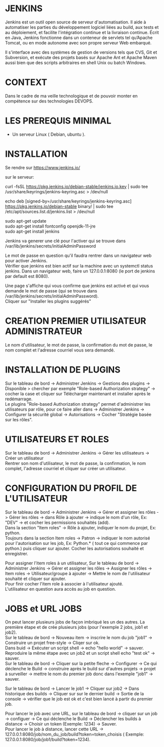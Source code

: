 

# JENKINS

Jenkins est un outil open source de serveur d'automatisation. Il aide à automatiser les parties du développement logiciel liées au build, aux tests et au déploiement, et facilite l'intégration continue et la livraison continue. Écrit en Java, Jenkins fonctionne dans un conteneur de servlets tel qu’Apache Tomcat, ou en mode autonome avec son propre serveur Web embarqué.

Il s'interface avec des systèmes de gestion de versions tels que CVS, Git et Subversion, et exécute des projets basés sur Apache Ant et Apache Maven aussi bien que des scripts arbitraires en shell Unix ou batch Windows.

# CONTEXT

Dans le cadre de ma veille technologique et de pouvoir monter en compétence sur des technologies DEVOPS.

# LES PREREQUIS MINIMAL

  * Un serveur Linux ( Debian, ubuntu ).
  
  

# INSTALLATION 

Se rendre sur https://www.jenkins.io/ 

sur le serveur: 

 curl -fsSL https://pkg.jenkins.io/debian-stable/jenkins.io.key | sudo tee \
    /usr/share/keyrings/jenkins-keyring.asc > /dev/null
    
echo deb [signed-by=/usr/share/keyrings/jenkins-keyring.asc] \
    https://pkg.jenkins.io/debian-stable binary/ | sudo tee \
    /etc/apt/sources.list.d/jenkins.list > /dev/null
    
    
  sudo apt-get update  
  sudo apt-get install fontconfig openjdk-11-jre  
  sudo apt-get install jenkins  
  
  Jenkins va generer une clé pour l'activer qui se trouve dans  
  /var/lib/jenkins/secrets/initialAdminPassword
  
  Le mot de passe en question qu'il faudra rentrer dans un navigateur web pour activer Jenkins.  
  Vérifier que jenkins est bien actif sur la machine avec un systemctl status jenkins.
  Dans un navigateur web, faire un 127.0.0.1:8080 (le port de jenkins par default est 8080).  
  
  Une page s'affiche qui vous confirme que jenkins est activé et qui vous demande le mot de passe (qui se trouve dans  /var/lib/jenkins/secrets/initialAdminPassword).  
  Cliquer sur "Installer les plugins suggérés"  
  
  # CREATION PREMIER UTILISATEUR ADMINISTRATEUR  
  Le nom d'utilisateur, le mot de passe, la confirmation du mot de passe, le nom complet et l'adresse courriel vous sera demandé.
  
  # INSTALLATION DE PLUGINS
  
  Sur le tableau de bord -> Administrer Jenkins -> Gestions des plugins -> Disponible > chercher par exemple "Role-based Authorization strategy" -> cocher la case et cliquer sur Télécharger maintenant et installer après le redémarrage.  
  Le plugins "Role-based Authorization strategy" permet d'administrer les utilisateurs par rôle, pour ce faire aller dans -> Administrer Jenkins -> Configurer la sécurité global -> Autorisations -> Cocher "Stratégie basée sur les rôles". 
 
  # UTILISATEURS ET ROLES
  
  Sur le tableau de bord -> Administrer Jenkins -> Gérer les utilisateurs -> Créer un utilisateur  
  Rentrer son nom d'utilisateur, le mot de passe, la confirmation, le nom complet, l'adresse courriel et cliquer sur créer un utilisateur.
  
  # CONFIGURATION DU PROFIL DE L'UTILISATEUR  
  Sur le tableau de bord -> Administrer Jenkins -> Gérer et assigner les rôles -> Gérer les rôles -> dans Rôle à ajouter -> indique le nom d'un rôle, Ex: "DEV" -> et cocher les permissions souhaités (add).  
  Dans la section "Item roles" -> Rôle à ajouter, indiquer le nom du projet, Ex: python.  
  Toujours dans la section Item roles -> Patron -> indiquer le nom autorisé pour l'autorisation sur les job, Ex: Python.* ( tout ce qui commence par python.) puis cliquer sur ajouter. Cocher les autorisations souhaité et enregistrer.  
  
  Pour assigner l'item roles à un utilisateur,  Sur le tableau de bord -> Administrer Jenkins -> Gérer et assigner les rôles -> Assigner les rôles -> Item roles -> Utilisateur/groupe à ajouter -> Mettre le nom de l'utilisateur souhaité et cliquer sur ajouter.  
  Pour finir cocher l'item role à associer à l'utilisateur ajouté.  
  L'utilisateur en question aura accès au job en question.
  
   # JOBS et URL JOBS
   
   On peut lancer plusieurs jobs de façon imbriqué les un des autres.
   La première étape et de crée plusieurs jobs (pour l'exemple 2 jobs, job1 et job2).  
    Sur le tableau de bord -> Nouveau item -> inscrire le nom du job "job1" -> Construire un projet free-style -> Cliqer sur ok.  
    Dans buid -> Exécuter un script shell -> echo "hello world" -> sauver.  
    Reproduire la même étape avec un job2 et un script shell echo "test ok" -> sauver.  
    Sur le tableau de bord -> Cliquer sur la petite fleche  -> Configurer -> Ce qui déclenche le Build -> construire après le build sur d'autres projets -> projet à surveiller -> mettre le nom du premier job donc dans l'exemple "job1" -> sauver.  
    
  Sur le tableau de bord -> Lancer le job1 -> Cliquer sur job2 -> Dans historique des builds -> Cliquer sur sur le dernier build -> Sortie de la console -> vérifier que le job est ok et c'est bien lancé à partir du premier job.  
  
  
  Pour lancer le job avec une URL, sur le tableau de bord -> cliquer sur un job -> configuer -> Ce qui déclenche le Build -> Déclencher les builds à distance -> Choisir un token (Exemple: 1234) -> Sauver.  
  Pour lancer le job à distance, lancer cette URL -> 127.0.0.1:8080/job/nom_du_job/build?token=token_choisis ( Exemple: 127.0.0.1:8080/job/job1/build?token=1234).
  
    
    
    
   
  
  
